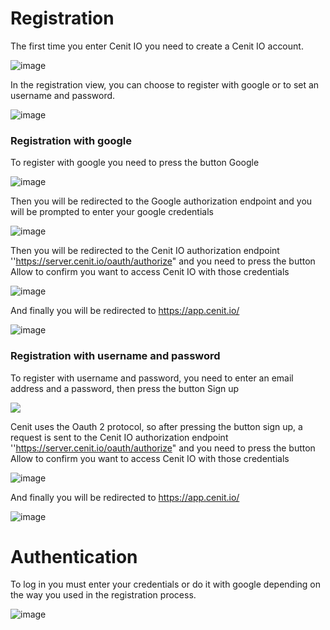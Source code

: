 # Registration

The first time you enter Cenit IO you need to create a Cenit IO account. 

![image](https://user-images.githubusercontent.com/54523080/186501709-e2f9b368-1ff8-435e-bd3e-c07c2513ffb6.png)

In the registration view, you can choose to register with google or to set an username and password.

![image](https://user-images.githubusercontent.com/54523080/186504265-d507a0ce-bf50-433c-bd3b-12e9d70614b9.png)

### Registration with google

To register with google you need to press the button Google

![image](https://user-images.githubusercontent.com/54523080/186556055-06421e25-8923-4191-8544-5e0d61d9472f.png)

Then you will be redirected to the Google authorization endpoint and you will be prompted to enter your google credentials

![image](https://user-images.githubusercontent.com/54523080/186508637-9842d84b-780f-4902-8598-6aecd13eafad.png)

Then you will be redirected to the Cenit IO authorization endpoint ''https://server.cenit.io/oauth/authorize" and you need to press the button Allow to confirm you want to access Cenit IO with those credentials

![image](https://user-images.githubusercontent.com/54523080/186513197-ccf9177c-4881-491f-8d54-edc43e14d366.png)

And finally you will be redirected to https://app.cenit.io/

![image](https://user-images.githubusercontent.com/54523080/186539400-e31752ba-3541-4ae6-9fd2-b9eefb380cae.png)

### Registration with username and password

To register with username and password, you need to enter an email address and a password, then press the button Sign up

![](C:\Users\joe\AppData\Roaming\marktext\images\2022-08-24-15-24-00-image.png)

Cenit uses the Oauth 2 protocol, so after pressing the button sign up, a request is sent to the Cenit IO authorization endpoint ''https://server.cenit.io/oauth/authorize" and you need to press the button Allow to confirm you want to access  Cenit IO with those credentials

![image](https://user-images.githubusercontent.com/54523080/186506466-6131c59d-cccb-4c68-b3ca-db0605902a4b.png)

And finally you will be redirected to https://app.cenit.io/

![image](https://user-images.githubusercontent.com/54523080/186506917-956c1efa-230e-4bec-874d-fd18f743e404.png)

# Authentication

To log in you must enter your credentials or do it with google depending on the way you used in the registration process.

![image](https://user-images.githubusercontent.com/54523080/186552926-a1b63715-fa5e-4168-8d15-8afd7c46d2b7.png) 
